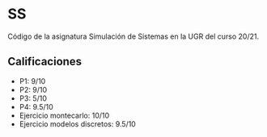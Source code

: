 # SS
Código de la asignatura Simulación de Sistemas en la UGR del curso 20/21.

## Calificaciones

- P1: 9/10
- P2: 9/10
- P3: 5/10
- P4: 9.5/10
- Ejercicio montecarlo: 10/10
- Ejercicio modelos discretos: 9.5/10


